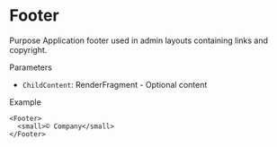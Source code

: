 # Footer

Purpose
Application footer used in admin layouts containing links and copyright.

Parameters
- `ChildContent`: RenderFragment - Optional content

Example

```razor
<Footer>
  <small>© Company</small>
</Footer>
```

